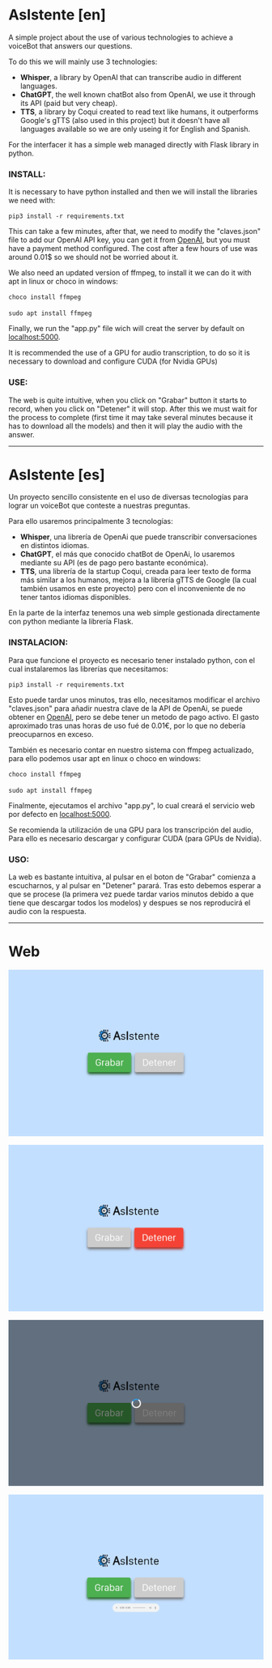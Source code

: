 # AsIstente [en]

A simple project about the use of various technologies to achieve a voiceBot that answers our questions.

To do this we will mainly use 3 technologies:

* **Whisper**, a library by OpenAI that can transcribe audio in different languages.
* **ChatGPT**, the well known chatBot also from OpenAI, we use it through its API (paid but very cheap).
* **TTS**, a library by Coqui created to read text like humans, it outperforms Google's gTTS (also used in this project) but it doesn't have all languages available so we are only useing it for English and Spanish.

For the interfacer it has a simple web managed directly with Flask library in python.


### INSTALL:

It is necessary to have python installed and then we will install the libraries we need with:

```
pip3 install -r requirements.txt
```

This can take a few minutes, after that, we need to modify the "claves.json" file to add our OpenAI API key, you can get it from [OpenAI](https://platform.openai.com/account/api-keys), but you must have a payment method configured. The cost after a few hours of use was around 0.01$ so we should not be worried about it.

We also need an updated version of ffmpeg, to install it we can do it with apt in linux or choco in windows:

```
choco install ffmpeg

sudo apt install ffmpeg
```

Finally, we run the "app.py" file wich will creat the server by default on [localhost:5000](http://127.0.0.1:5000).

It is recommended  the use of a GPU for audio transcription, to do so it is necessary to download and configure CUDA (for Nvidia GPUs)

### USE:

The web is quite intuitive, when you click on "Grabar" button it starts to record, when you click on "Detener" it will stop. After this we must wait for the process to complete (first time it may take several minutes because it has to download all the models) and then it will play the audio with the answer.

---

# AsIstente [es]

Un proyecto sencillo consistente en el uso de diversas tecnologías para lograr un voiceBot que conteste a nuestras preguntas.

Para ello usaremos principalmente 3 tecnologías:

* **Whisper**, una librería de OpenAi que puede transcribir conversaciones en distintos idiomas.
* **ChatGPT**, el más que conocido chatBot de OpenAi, lo usaremos mediante su API (es de pago pero bastante económica).
* **TTS**, una librería de la startup Coqui, creada para leer texto de forma más similar a los humanos, mejora a la librería gTTS de Google (la cual también usamos en este proyecto) pero con el inconveniente de no tener tantos idiomas disponibles.

En la parte de la interfaz tenemos una web simple gestionada directamente con python mediante la librería Flask.


### INSTALACION:

Para que funcione el proyecto es necesario tener instalado python, con el cual instalaremos las librerías que necesitamos:

```
pip3 install -r requirements.txt
```

Esto puede tardar unos minutos, tras ello, necesitamos modificar el archivo "claves.json" para añadir nuestra clave de la API de OpenAi, se puede obtener en [OpenAI](https://platform.openai.com/account/api-keys), pero se debe tener un metodo de pago activo. El gasto aproximado tras unas horas de uso fué de 0.01€, por lo que no debería preocuparnos en exceso.

También es necesario contar en nuestro sistema con ffmpeg actualizado, para ello podemos usar apt en linux o choco en windows:

```
choco install ffmpeg

sudo apt install ffmpeg
```

Finalmente, ejecutamos el archivo "app.py", lo cual creará el servicio web por defecto en [localhost:5000](http://127.0.0.1:5000).

Se recomienda la utilización de una GPU para los transcripción del audio, Para ello es necesario descargar y configurar CUDA (para GPUs de Nvidia).

### USO:

La web es bastante intuitiva, al pulsar en el boton de "Grabar" comienza a escucharnos, y al pulsar en "Detener" parará. Tras esto debemos esperar a que se procese (la primera vez puede tardar varios minutos debido a que tiene que descargar todos los modelos) y despues se nos reproducirá el audio con la respuesta.


---



# Web

![1](./doc/1.png)

![2](./doc/2.png)

![3](./doc/3.png)

![4](./doc/4.png)
